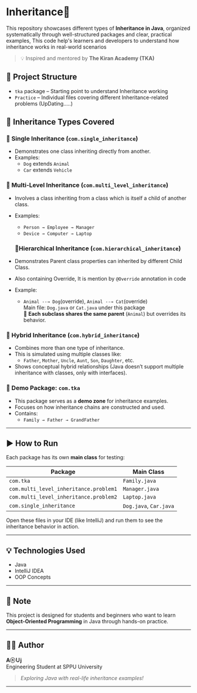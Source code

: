 # Inheritance🧬

This repository showcases different types of **Inheritance in Java**, organized systematically through well-structured packages and clear, practical examples, This code help's learners and developers to understand how inheritance works in real-world scenarios

> 💡 Inspired and mentored by **The Kiran Academy (TKA)**

## 📁 Project Structure

- `tka` package – Starting point to understand Inheritance working 
- `Practice` – Individual files covering different Inheritance-related problems (UpDating.....)

## 🧠 Inheritance Types Covered

### 🔹 Single Inheritance (`com.single_inheritance`)
- Demonstrates one class inheriting directly from another.
- Examples:
  - `Dog` extends `Animal`
  - `Car` extends `Vehicle`

### 🔹 Multi-Level Inheritance (`com.multi_level_inheritance`)
- Involves a class inheriting from a class which is itself a child of another class.
- Examples:
  - `Person → Employee → Manager`
  - `Device → Computer → Laptop`
 
  ### 🔹Hierarchical Inheritance (`com.hierarchical_inheritance`)
- Demonstrates Parent class properties can inherited by different Child Class.
- Also containing Override, It is mention by `@Override` annotation in code
- Example:
    - `Animal --→ Dog`(override), `Animal --→ Cat`(override)  
Main file: `Dog.java` or `Cat.java` under this package  
📌 **Each subclass shares the same parent** (`Animal`) but overrides its behavior.

### 🔹 Hybrid Inheritance (`com.hybrid_inheritance`)
- Combines more than one type of inheritance.
- This is simulated using multiple classes like:
  - `Father`, `Mother`, `Uncle`, `Aunt`, `Son`, `Daughter`, etc.
- Shows conceptual hybrid relationships (Java doesn’t support multiple inheritance with classes, only with interfaces).

### 🧪 Demo Package: `com.tka`
- This package serves as a **demo zone** for inheritance examples.
- Focuses on how inheritance chains are constructed and used.
- Contains:
  - `Family → Father → GrandFather`

---

## ▶️ How to Run

Each package has its own **main class** for testing:

| Package                      | Main Class        |
|-----------------------------|-------------------|
| `com.tka`                   | `Family.java`     |
| `com.multi_level_inheritance.problem1` | `Manager.java`    |
| `com.multi_level_inheritance.problem2` | `Laptop.java`     |
| `com.single_inheritance`    | `Dog.java`, `Car.java` |

Open these files in your IDE (like IntelliJ) and run them to see the inheritance behavior in action.

---

## 💡 Technologies Used
- Java
- IntelliJ IDEA
- OOP Concepts

---

## 📌 Note
This project is designed for students and beginners who want to learn **Object-Oriented Programming** in Java through hands-on practice.

---

## 👨‍💻 Author

**AⓝＵј**  
Engineering Student at SPPU University
> _Exploring Java with real-life inheritance examples!_

---
